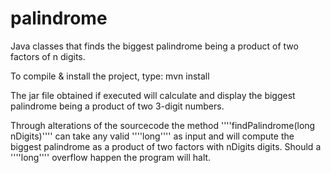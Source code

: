 palindrome
==========

Java classes that finds the biggest palindrome being a product of two factors of n digits.

To compile & install the project, type:
 mvn install

The jar file obtained if executed will calculate and display the biggest palindrome being a product of two 3-digit numbers.

Through alterations of the sourcecode the method ''''findPalindrome(long nDigits)'''' can take any valid ''''long'''' as input and will compute the biggest palindrome as a product of two factors with nDigits digits.
Should a ''''long'''' overflow happen the program will halt.





